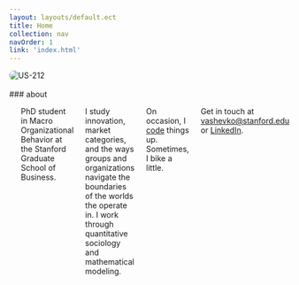 ```yaml
---
layout: layouts/default.ect
title: Home
collection: nav
navOrder: 1
link: 'index.html'
---
```


<div class="row">
<img src="images/leader-sm.jpg" alt="US-212" style="border-radius:0.5rem;">
</div>
<br>
<div class="row">
<div class="medium-3 large-2 columns">
### about
</div>
<div class="medium-8 large-6 columns end">
<h3 class="show-for-medium"></h3>

<p class="lead">
PhD student in Macro Organizational Behavior at the Stanford Graduate School of Business.
</p>

I study innovation, market categories, and the ways groups and organizations
navigate the boundaries of the worlds the operate in. I work through
quantitative sociology and mathematical modeling.

On occasion, I [code](http://github.com/balachia) things up. Sometimes, I bike a
little.

Get in touch at
[vashevko@stanford.edu](mailto:vashevko@stanford.edu) or
[LinkedIn](http://www.linkedin.com/pub/tony-vashevko/53/58a/84a/).

</div>
</div>

